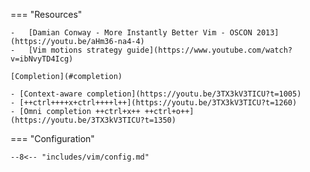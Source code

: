 === "Resources"

    -   [Damian Conway - More Instantly Better Vim - OSCON 2013](https://youtu.be/aHm36-na4-4)
    -   [Vim motions strategy guide](https://www.youtube.com/watch?v=ibNvyTD4Icg)

    [Completion](#completion)

    - [Context-aware completion](https://youtu.be/3TX3kV3TICU?t=1005)
    - [++ctrl++++x+ctrl++++l++](https://youtu.be/3TX3kV3TICU?t=1260)
    - [Omni completion ++ctrl+x++ ++ctrl+o++](https://youtu.be/3TX3kV3TICU?t=1350)

=== "Configuration"

    --8<-- "includes/vim/config.md"
